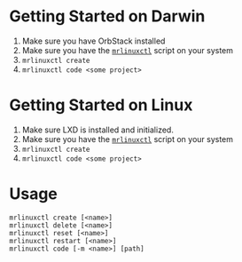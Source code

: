 # Getting Started on Darwin

1. Make sure you have OrbStack installed
2. Make sure you have the [`mrlinuxctl`](./mrlinuxctl) script on your system
3. `mrlinuxctl create`
4. `mrlinuxctl code <some project>`

# Getting Started on Linux

1. Make sure LXD is installed and initialized.
2. Make sure you have the [`mrlinuxctl`](./mrlinuxctl) script on your system
3. `mrlinuxctl create`
4. `mrlinuxctl code <some project>`

# Usage

```
mrlinuxctl create [<name>]
mrlinuxctl delete [<name>]
mrlinuxctl reset [<name>]
mrlinuxctl restart [<name>]
mrlinuxctl code [-m <name>] [path]
```

